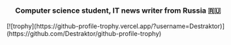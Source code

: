 <!-- <img src="header.png"> -->

<h1 align="center">
<!-- <img src="https://github.com/blackcater/blackcater/raw/main/images/Hi.gif" height="32"/></h1> -->
<h3 align="center">Computer science student, IT news writer from Russia 🇷🇺</h3>
[![trophy](https://github-profile-trophy.vercel.app/?username=Destraktor)] (https://github.com/Destraktor/github-profile-trophy)
<!---
Destraktor/Destraktor is a ✨ special ✨ repository because its `README.md` (this file) appears on your GitHub profile.
You can click the Preview link to take a look at your changes.
--->
